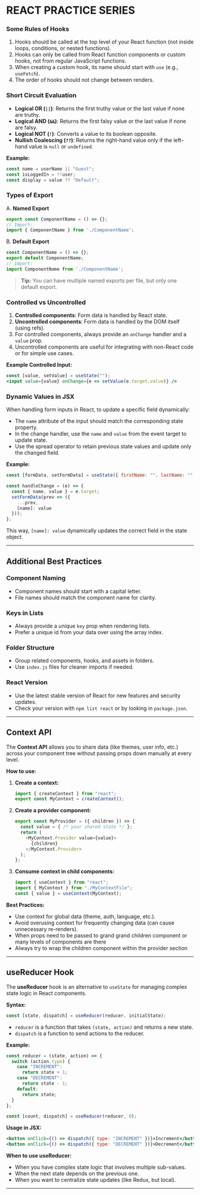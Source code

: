 # REACT PRACTICE SERIES

### Some Rules of Hooks

1. Hooks should be called at the top level of your React function (not inside loops, conditions, or nested functions).
2. Hooks can only be called from React function components or custom hooks, not from regular JavaScript functions.
3. When creating a custom hook, its name should start with `use` (e.g., `useFetch`).
4. The order of hooks should not change between renders.

### Short Circuit Evaluation

- **Logical OR (`||`)**: Returns the first truthy value or the last value if none are truthy.
- **Logical AND (`&&`)**: Returns the first falsy value or the last value if none are falsy.
- **Logical NOT (`!`)**: Converts a value to its boolean opposite.
- **Nullish Coalescing (`??`)**: Returns the right-hand value only if the left-hand value is `null` or `undefined`.

**Example:**
```jsx
const name = userName || "Guest";
const isLoggedIn = !!user;
const display = value ?? "Default";
```

### Types of Export

A. **Named Export**
```js
export const ComponentName = () => {};
// Import:
import { ComponentName } from './ComponentName';
```
B. **Default Export**
```js
const ComponentName = () => {};
export default ComponentName;
// Import:
import ComponentName from './ComponentName';
```
> **Tip:** You can have multiple named exports per file, but only one default export.

### Controlled vs Uncontrolled

1. **Controlled components**: Form data is handled by React state.
2. **Uncontrolled components**: Form data is handled by the DOM itself (using refs).
3. For controlled components, always provide an `onChange` handler and a `value` prop.
4. Uncontrolled components are useful for integrating with non-React code or for simple use cases.

**Example Controlled Input:**
```jsx
const [value, setValue] = useState("");
<input value={value} onChange={e => setValue(e.target.value)} />
```

### Dynamic Values in JSX

When handling form inputs in React, to update a specific field dynamically:

- The `name` attribute of the input should match the corresponding state property.
- In the change handler, use the `name` and `value` from the event target to update state.
- Use the spread operator to retain previous state values and update only the changed field.

**Example:**
```jsx
const [formData, setFormData] = useState({ firstName: "", lastName: "" });

const handleChange = (e) => {
  const { name, value } = e.target;
  setFormData(prev => ({
    ...prev,
    [name]: value
  }));
};
```
This way, `[name]: value` dynamically updates the correct field in the state object.

---

## Additional Best Practices

### Component Naming

- Component names should start with a capital letter.
- File names should match the component name for clarity.

### Keys in Lists

- Always provide a unique `key` prop when rendering lists.
- Prefer a unique id from your data over using the array index.

### Folder Structure

- Group related components, hooks, and assets in folders.
- Use `index.js` files for cleaner imports if needed.

### React Version

- Use the latest stable version of React for new features and security updates.
- Check your version with `npm list react` or by looking in `package.json`.

---

## Context API

The **Context API** allows you to share data (like themes, user info, etc.) across your component tree without passing props down manually at every level.

**How to use:**
1. **Create a context:**
   ```js
   import { createContext } from "react";
   export const MyContext = createContext();
   ```
2. **Create a provider component:**
   ```js
   export const MyProvider = ({ children }) => {
     const value = { /* your shared state */ };
     return (
       <MyContext.Provider value={value}>
         {children}
       </MyContext.Provider>
     );
   };
   ```
3. **Consume context in child components:**
   ```js
   import { useContext } from "react";
   import { MyContext } from "./MyContextFile";
   const { value } = useContext(MyContext);
   ```

**Best Practices:**
- Use context for global data (theme, auth, language, etc.).
- Avoid overusing context for frequently changing data (can cause unnecessary re-renders).
- When props need to be passed to grand grand children component or many levels of components are there
- Always try to wrap the children component within the provider section

---

## useReducer Hook

The **useReducer** hook is an alternative to `useState` for managing complex state logic in React components.

**Syntax:**
```js
const [state, dispatch] = useReducer(reducer, initialState);
```

- `reducer` is a function that takes `(state, action)` and returns a new state.
- `dispatch` is a function to send actions to the reducer.

**Example:**
```js
const reducer = (state, action) => {
  switch (action.type) {
    case "INCREMENT":
      return state + 1;
    case "DECREMENT":
      return state - 1;
    default:
      return state;
  }
};

const [count, dispatch] = useReducer(reducer, 0);
```
**Usage in JSX:**
```jsx
<button onClick={() => dispatch({ type: "INCREMENT" })}>Increment</button>
<button onClick={() => dispatch({ type: "DECREMENT" })}>Decrement</button>
```

**When to use useReducer:**
- When you have complex state logic that involves multiple sub-values.
- When the next state depends on the previous one.
- When you want to centralize state updates (like Redux, but local).

---
